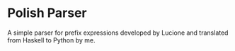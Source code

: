 # Polish Parser
A simple parser for prefix expressions developed by Lucione and translated from Haskell to Python by me.
